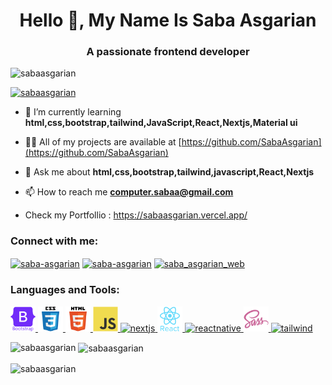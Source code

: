 <h1 align="center">Hello 👋, My Name Is Saba Asgarian</h1>
<h3 align="center">A passionate frontend developer</h3>

<p align="left"> <img src="https://komarev.com/ghpvc/?username=sabaasgarian&label=Profile%20views&color=0e75b6&style=flat" alt="sabaasgarian" /> </p>

<p align="left"> <a href="https://github.com/ryo-ma/github-profile-trophy"><img src="https://github-profile-trophy.vercel.app/?username=sabaasgarian" alt="sabaasgarian" /></a> </p>

- 🌱 I’m currently learning **html,css,bootstrap,tailwind,JavaScript,React,Nextjs,Material ui**

- 👨‍💻 All of my projects are available at [https://github.com/SabaAsgarian](https://github.com/SabaAsgarian)

- 💬 Ask me about **html,css,bootstrap,tailwind,javascript,React,Nextjs**

- 📫 How to reach me **computer.sabaa@gmail.com**
- Check my Portfollio : https://sabaasgarian.vercel.app/

<h3 align="left">Connect with me:</h3>
<p align="left">
<a href="https://codepen.io/saba-asgarian" target="blank"><img align="center" src="https://raw.githubusercontent.com/rahuldkjain/github-profile-readme-generator/master/src/images/icons/Social/codepen.svg" alt="saba-asgarian" height="30" width="40" /></a>
<a href="https://linkedin.com/in/saba-asgarian" target="blank"><img align="center" src="https://raw.githubusercontent.com/rahuldkjain/github-profile-readme-generator/master/src/images/icons/Social/linked-in-alt.svg" alt="saba-asgarian" height="30" width="40" /></a>
<a href="https://instagram.com/saba_asgarian_web" target="blank"><img align="center" src="https://raw.githubusercontent.com/rahuldkjain/github-profile-readme-generator/master/src/images/icons/Social/instagram.svg" alt="saba_asgarian_web" height="30" width="40" /></a>
</p>

<h3 align="left">Languages and Tools:</h3>

<p align="left"> <a href="https://getbootstrap.com" target="_blank" rel="noreferrer"> <img src="https://raw.githubusercontent.com/devicons/devicon/master/icons/bootstrap/bootstrap-plain-wordmark.svg" alt="bootstrap" width="40" height="40"/> </a> <a href="https://www.w3schools.com/css/" target="_blank" rel="noreferrer"> <img src="https://raw.githubusercontent.com/devicons/devicon/master/icons/css3/css3-original-wordmark.svg" alt="css3" width="40" height="40"/> </a> <a href="https://www.w3.org/html/" target="_blank" rel="noreferrer"> <img src="https://raw.githubusercontent.com/devicons/devicon/master/icons/html5/html5-original-wordmark.svg" alt="html5" width="40" height="40"/> </a> <a href="https://developer.mozilla.org/en-US/docs/Web/JavaScript" target="_blank" rel="noreferrer"> <img src="https://raw.githubusercontent.com/devicons/devicon/master/icons/javascript/javascript-original.svg" alt="javascript" width="40" height="40"/> </a> <a href="https://nextjs.org/" target="_blank" rel="noreferrer"> <img src="https://cdn.worldvectorlogo.com/logos/nextjs-2.svg" alt="nextjs" width="40" height="40"/> </a> <a href="https://reactjs.org/" target="_blank" rel="noreferrer"> <img src="https://raw.githubusercontent.com/devicons/devicon/master/icons/react/react-original-wordmark.svg" alt="react" width="40" height="40"/> </a> <a href="https://reactnative.dev/" target="_blank" rel="noreferrer"> <img src="https://reactnative.dev/img/header_logo.svg" alt="reactnative" width="40" height="40"/> </a> <a href="https://sass-lang.com" target="_blank" rel="noreferrer"> <img src="https://raw.githubusercontent.com/devicons/devicon/master/icons/sass/sass-original.svg" alt="sass" width="40" height="40"/> </a> <a href="https://tailwindcss.com/" target="_blank" rel="noreferrer"> <img src="https://www.vectorlogo.zone/logos/tailwindcss/tailwindcss-icon.svg" alt="tailwind" width="40" height="40"/> </a> </p>

<p><img align="left" src="https://github-readme-stats.vercel.app/api/top-langs?username=sabaasgarian&show_icons=true&locale=en&layout=compact" alt="sabaasgarian" /></p>

<p>&nbsp;<img align="center" src="https://github-readme-stats.vercel.app/api?username=sabaasgarian&show_icons=true&locale=en" alt="sabaasgarian" /></p>

<p><img align="center" src="https://github-readme-streak-stats.herokuapp.com/?user=sabaasgarian&" alt="sabaasgarian" /></p>
